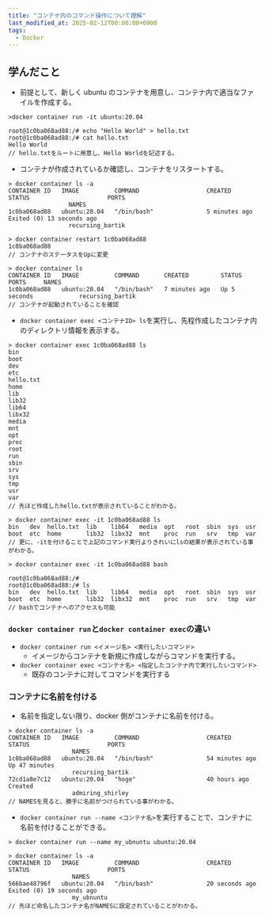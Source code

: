 ```yaml
---
title: "コンテナ内のコマンド操作について理解"
last_modified_at: 2025-02-12T00:00:00+0900
tags:
  - Docker
---
```


## 学んだこと

- 前提として、新しく ubuntu のコンテナを用意し、コンテナ内で適当なファイルを作成する。

```
>docker container run -it ubuntu:20.04

root@1c0ba068ad88:/# echo "Hello World" > hello.txt
root@1c0ba068ad88:/# cat hello.txt
Hello World
// hello.txtをルートに用意し、Hello Worldを記述する。
```

- コンテナが作成されているか確認し、コンテナをリスタートする。

```
> docker container ls -a
CONTAINER ID   IMAGE          COMMAND                   CREATED         STATUS                      PORTS
                 NAMES
1c0ba068ad88   ubuntu:20.04   "/bin/bash"               5 minutes ago   Exited (0) 13 seconds ago
                 recursing_bartik

> docker container restart 1c0ba068ad88
1c0ba068ad88
// コンテナのステータスをUpに変更

> docker container ls
CONTAINER ID   IMAGE          COMMAND       CREATED         STATUS         PORTS     NAMES
1c0ba068ad88   ubuntu:20.04   "/bin/bash"   7 minutes ago   Up 5 seconds             recursing_bartik
// コンテナが起動されていることを確認
```

- `docker container exec <コンテナID> ls`を実行し、先程作成したコンテナ内のディレクトリ情報を表示する。

```
> docker container exec 1c0ba068ad88 ls
bin
boot
dev
etc
hello.txt
home
lib
lib32
lib64
libx32
media
mnt
opt
proc
root
run
sbin
srv
sys
tmp
usr
var
// 先ほど作成したhello.txtが表示されていることがわかる。

> docker container exec -it 1c0ba068ad88 ls
bin   dev  hello.txt  lib    lib64   media  opt   root  sbin  sys  usr
boot  etc  home       lib32  libx32  mnt    proc  run   srv   tmp  var
// 更に、-itを付けることで上記のコマンド実行よりきれいにlsの結果が表示されている事がわかる。

> docker container exec -it 1c0ba068ad88 bash

root@1c0ba068ad88:/#
root@1c0ba068ad88:/# ls
bin   dev  hello.txt  lib    lib64   media  opt   root  sbin  sys  usr
boot  etc  home       lib32  libx32  mnt    proc  run   srv   tmp  var
// bashでコンテナへのアクセスも可能
```

### `docker container run`と`docker container exec`の違い

- `docker container run <イメージ名> <実行したいコマンド>`
  - イメージからコンテナを新規に作成しながらコマンドを実行する。
- `docker container exec <コンテナ名> <指定したコンテナ内で実行したいコマンド>`
  - 既存のコンテナに対してコマンドを実行する

### コンテナに名前を付ける

- 名前を指定しない限り、docker 側がコンテナに名前を付ける。

```
> docker container ls -a
CONTAINER ID   IMAGE          COMMAND                   CREATED          STATUS                      PORTS
                  NAMES
1c0ba068ad88   ubuntu:20.04   "/bin/bash"               54 minutes ago   Up 47 minutes
                  recursing_bartik
72cd1a8e7c12   ubuntu:20.04   "hoge"                    40 hours ago     Created
                  admiring_shirley
// NAMESを見ると、勝手に名前がつけられている事がわかる。
```

- `docker container run --name <コンテナ名>`を実行することで、コンテナに名前を付けることができる。

```
> docker container run --name my_ubnuntu ubuntu:20.04

> docker container ls -a
CONTAINER ID   IMAGE          COMMAND                   CREATED          STATUS                      PORTS
                  NAMES
566bae48796f   ubuntu:20.04   "/bin/bash"               20 seconds ago   Exited (0) 19 seconds ago
                  my_ubnuntu
// 先ほど命名したコンテナ名がNAMESに設定されていることがわかる。
```
